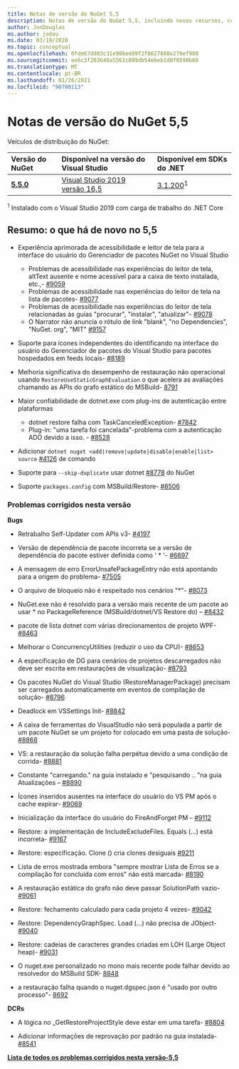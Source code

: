 ```yaml
---
title: Notas de versão do NuGet 5,5
description: Notas de versão do NuGet 5,5, incluindo novos recursos, correções de bugs e DCRs.
author: JonDouglas
ms.author: jodou
ms.date: 03/19/2020
ms.topic: conceptual
ms.openlocfilehash: 0fde67dd03c31e986ed89f2f8627608e279ef908
ms.sourcegitcommit: ee6c3f203648a5561c809db54ebeb1d0f0598b68
ms.translationtype: MT
ms.contentlocale: pt-BR
ms.lasthandoff: 01/26/2021
ms.locfileid: "98780113"
---
```

# <a name="nuget-55-release-notes"></a>Notas de versão do NuGet 5,5

Veículos de distribuição do NuGet:

| Versão do NuGet | Disponível na versão do Visual Studio| Disponível em SDKs do .NET|
|:---|:---|:---|
| [**5.5.0**](https://nuget.org/downloads) | [Visual Studio 2019 versão 16,5](https://visualstudio.microsoft.com/downloads/) | [3.1.200](https://dotnet.microsoft.com/download/dotnet-core/3.1)<sup>1</sup> |

<sup>1</sup> Instalado com o Visual Studio 2019 com carga de trabalho do .NET Core

## <a name="summary-whats-new-in-55"></a>Resumo: o que há de novo no 5,5

* Experiência aprimorada de acessibilidade e leitor de tela para a interface do usuário do Gerenciador de pacotes NuGet no Visual Studio
    * Problemas de acessibilidade nas experiências do leitor de tela, altText ausente e nome acessível para a caixa de texto instalada, etc.,- [#9059](https://github.com/NuGet/Home/issues/9059)
    * Problemas de acessibilidade nas experiências do leitor de tela na lista de pacotes- [#9077](https://github.com/NuGet/Home/issues/9077)
    * Problemas de acessibilidade nas experiências do leitor de tela relacionadas às guias "procurar", "instalar", "atualizar"- [#9078](https://github.com/NuGet/Home/issues/9078)
    * O Narrator não anuncia o rótulo de link "blank", "no Dependencies", "NuGet. org", "MIT" [#9157](https://github.com/NuGet/Home/issues/9157)

* Suporte para ícones independentes do identificando na interface do usuário do Gerenciador de pacotes do Visual Studio para pacotes hospedados em feeds locais- [#8189](https://github.com/NuGet/Home/issues/8189)

* Melhoria significativa do desempenho de restauração não operacional usando `RestoreUseStaticGraphEvaluation` o que acelera as avaliações chamando as APIs do grafo estático do MSBuild- [8791](https://github.com/NuGet/Home/issues/8791)

* Maior confiabilidade de dotnet.exe com plug-ins de autenticação entre plataformas
    * dotnet restore falha com TaskCanceledException- [#7842](https://github.com/NuGet/Home/issues/7842)
    * Plug-in: "uma tarefa foi cancelada"-problema com a autenticação ADO devido a isso. - [#8528](https://github.com/NuGet/Home/issues/8528)

* Adicionar `dotnet nuget <add|remove|update|disable|enable|list> source` [#4126](https://github.com/NuGet/Home/issues/4126) de comando

* Suporte para `--skip-duplicate` usar dotnet [#8778](https://github.com/NuGet/Home/issues/8778) do NuGet

* Suporte `packages.config` com MSBuild/Restore- [#8506](https://github.com/NuGet/Home/issues/8506)

### <a name="issues-fixed-in-this-release"></a>Problemas corrigidos nesta versão

**Bugs**

* Retrabalho Self-Updater com APIs v3- [#4197](https://github.com/NuGet/Home/issues/4197)

* Versão de dependência de pacote incorreta se a versão de dependência do pacote estiver definida como ' * '- [#6697](https://github.com/NuGet/Home/issues/6697)

* A mensagem de erro ErrorUnsafePackageEntry não está apontando para a origem do problema- [#7505](https://github.com/NuGet/Home/issues/7505)

* O arquivo de bloqueio não é respeitado nos cenários "*"- [#8073](https://github.com/NuGet/Home/issues/8073)

* NuGet.exe não é resolvido para a versão mais recente de um pacote ao usar * no PackageReference (MSBuild/dotnet/VS Restore do) – [#8432](https://github.com/NuGet/Home/issues/8432)

* pacote de lista dotnet com várias direcionamentos de projeto WPF- [#8463](https://github.com/NuGet/Home/issues/8463)

* Melhorar o ConcurrencyUtilities (reduzir o uso da CPU)- [#8653](https://github.com/NuGet/Home/issues/8653)

* A especificação de DG para cenários de projetos descarregados não deve ser escrita em restaurações de visualização- [#8793](https://github.com/NuGet/Home/issues/8793)

* Os pacotes NuGet do Visual Studio (RestoreManagerPackage) precisam ser carregados automaticamente em eventos de compilação de solução- [#8796](https://github.com/NuGet/Home/issues/8796)

* Deadlock em VSSettings Init- [#8842](https://github.com/NuGet/Home/issues/8842)

* A caixa de ferramentas do VisualStudio não será populada a partir de um pacote NuGet se um projeto for colocado em uma pasta de solução- [#8868](https://github.com/NuGet/Home/issues/8868)

* VS: a restauração da solução falha perpétua devido a uma condição de corrida- [#8881](https://github.com/NuGet/Home/issues/8881)

* Constante "carregando." na guia instalado e "pesquisando <term>.. "na guia Atualizações – [#8890](https://github.com/NuGet/Home/issues/8890)

* Ícones inseridos ausentes na interface do usuário do VS PM após o cache expirar- [#9069](https://github.com/NuGet/Home/issues/9069)

* Inicialização da interface do usuário do FireAndForget PM – [#9112](https://github.com/NuGet/Home/issues/9112)

* Restore: a implementação de IncludeExcludeFiles. Equals (...) está incorreta- [#9167](https://github.com/NuGet/Home/issues/9167)

* Restore: especificação. Clone () cria clones desiguais [#9211](https://github.com/NuGet/Home/issues/9211)

* Lista de erros mostrada embora "sempre mostrar Lista de Erros se a compilação for concluída com erros" não está marcada- [#8190](https://github.com/NuGet/Home/issues/8190)

* A restauração estática do grafo não deve passar SolutionPath vazio- [#9061](https://github.com/NuGet/Home/issues/9061)

* Restore: fechamento calculado para cada projeto 4 vezes- [#9042](https://github.com/NuGet/Home/issues/9042)

* Restore: DependencyGraphSpec. Load (...) não precisa de JObject- [#9040](https://github.com/NuGet/Home/issues/9040)

* Restore: cadeias de caracteres grandes criadas em LOH (Large Object heap)- [#9031](https://github.com/NuGet/Home/issues/9031)

* O nuget.exe personalizado no mono mais recente pode falhar devido ao resolvedor do MSBuild SDK- [8848](https://github.com/NuGet/Home/issues/8848)

* a restauração falha quando o nuget.dgspec.json é "usado por outro processo"- [8692](https://github.com/NuGet/Home/issues/8692)

**DCRs**

* A lógica no _GetRestoreProjectStyle deve estar em uma tarefa- [#8804](https://github.com/NuGet/Home/issues/8804)

* Adicionar informações de reprovação por padrão na guia instalada- [#8541](https://github.com/NuGet/Home/issues/8541)

**[Lista de todos os problemas corrigidos nesta versão-5,5](https://app.zenhub.com/workspaces/nuget-client-team-55aec9a240305cf007585881/reports/release?release=5e0e5fbd021f7aa0ec95db18)**
